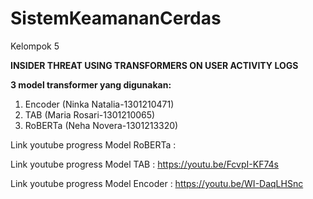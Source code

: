 # SistemKeamananCerdas
Kelompok 5

**INSIDER THREAT USING TRANSFORMERS ON USER ACTIVITY LOGS**

**3 model transformer yang digunakan:**
1. Encoder (Ninka Natalia-1301210471)
2. TAB (Maria Rosari-1301210065)
3. RoBERTa (Neha Novera-1301213320)

 
Link youtube progress Model RoBERTa : 

Link youtube progress Model TAB : https://youtu.be/FcvpI-KF74s

Link youtube progress Model Encoder : https://youtu.be/WI-DaqLHSnc



